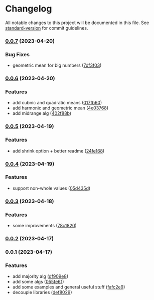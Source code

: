 # Changelog

All notable changes to this project will be documented in this file. See [standard-version](https://github.com/conventional-changelog/standard-version) for commit guidelines.

### [0.0.7](https://github.com/golota60/fixelart/compare/v0.0.6...v0.0.7) (2023-04-20)


### Bug Fixes

* geometric mean for big numbers ([7df3f03](https://github.com/golota60/fixelart/commit/7df3f03c6d9569ec5dc8cf63d364f4b071462f56))

### [0.0.6](https://github.com/golota60/fixelart/compare/v0.0.5...v0.0.6) (2023-04-20)


### Features

* add cubnic and quadratic means ([017fb60](https://github.com/golota60/fixelart/commit/017fb60d8d5b0c8729ea47853e27884b7de07480))
* add harmonic and geometric mean ([4e03768](https://github.com/golota60/fixelart/commit/4e0376868cf877626fb73abcca8cab14a2f4f7e6))
* add midrange alg ([402f88b](https://github.com/golota60/fixelart/commit/402f88b5b71ac095bf36c0ef3106be556e7bdac8))

### [0.0.5](https://github.com/golota60/fixelart/compare/v0.0.4...v0.0.5) (2023-04-19)


### Features

* add shrink option + better readme ([24fe168](https://github.com/golota60/fixelart/commit/24fe168d5f65c55996f8cba34e3eab363c4cd981))

### [0.0.4](https://github.com/golota60/fixelart/compare/v0.0.3...v0.0.4) (2023-04-19)


### Features

* support non-whole values ([05d435d](https://github.com/golota60/fixelart/commit/05d435dfd875c488ed5446e1c240e745d0bdcbe1))

### [0.0.3](https://github.com/golota60/fixelart/compare/v0.0.2...v0.0.3) (2023-04-18)


### Features

* some improvements ([78c1820](https://github.com/golota60/fixelart/commit/78c1820741606d82577a160a979df6b9a5880870))

### [0.0.2](https://github.com/golota60/fixelart/compare/v0.0.1...v0.0.2) (2023-04-17)

### 0.0.1 (2023-04-17)


### Features

* add majority alg ([df909e8](https://github.com/golota60/fixelart/commit/df909e80913f0facfbef77033d04b927b2fecfe4))
* add some algs ([055fe61](https://github.com/golota60/fixelart/commit/055fe61e10b6607bf6fa7ac280b3f20791d9b2b7))
* add some examples and general useful stuff ([fafc2e9](https://github.com/golota60/fixelart/commit/fafc2e9684b95cd826d3a33e30ed6294554c26d8))
* decouple libraries ([def8029](https://github.com/golota60/fixelart/commit/def8029fc3b0b4d5d09b75cccd1af3408b24424b))
